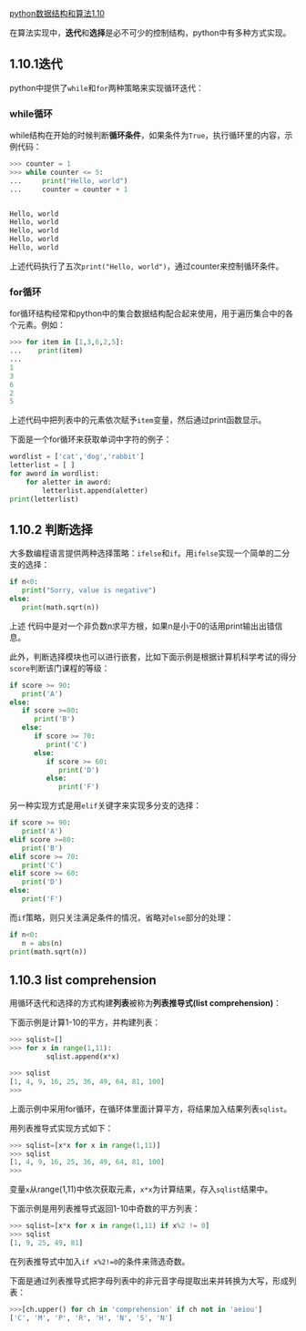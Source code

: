 [python数据结构和算法1.10](https://runestone.academy/runestone/static/pythonds/Introduction/ControlStructures.html)

在算法实现中，**迭代**和**选择**是必不可少的控制结构，python中有多种方式实现。

## 1.10.1迭代

python中提供了`while`和`for`两种策略来实现循环迭代：

### while循环

while结构在开始的时候判断**循环条件**，如果条件为`True`，执行循环里的内容，示例代码：

```python
>>> counter = 1
>>> while counter <= 5:
...     print("Hello, world")
...     counter = counter + 1


Hello, world
Hello, world
Hello, world
Hello, world
Hello, world
```

上述代码执行了五次`print("Hello, world")`，通过counter来控制循环条件。

### for循环

for循环结构经常和python中的集合数据结构配合起来使用，用于遍历集合中的各个元素。例如：

```python
>>> for item in [1,3,6,2,5]:
...    print(item)
...
1
3
6
2
5
```

上述代码中把列表中的元素依次赋予`item`变量，然后通过print函数显示。

下面是一个for循环来获取单词中字符的例子：

```python
wordlist = ['cat','dog','rabbit']
letterlist = [ ]
for aword in wordlist:
    for aletter in aword:
        letterlist.append(aletter)
print(letterlist)
```

## 1.10.2 判断选择

大多数编程语言提供两种选择策略：`ifelse`和`if`。用`ifelse`实现一个简单的二分支的选择：

```python
if n<0:
   print("Sorry, value is negative")
else:
   print(math.sqrt(n))
```

上述 代码中是对一个非负数n求平方根，如果n是小于0的话用print输出出错信息。

此外，判断选择模块也可以进行嵌套，比如下面示例是根据计算机科学考试的得分`score`判断该门课程的等级：

```python
if score >= 90:
   print('A')
else:
   if score >=80:
      print('B')
   else:
      if score >= 70:
         print('C')
      else:
         if score >= 60:
            print('D')
         else:
            print('F')
```

另一种实现方式是用`elif`关键字来实现多分支的选择：

```python
if score >= 90:
   print('A')
elif score >=80:
   print('B')
elif score >= 70:
   print('C')
elif score >= 60:
   print('D')
else:
   print('F')
```

而`if`策略，则只关注满足条件的情况，省略对`else`部分的处理：

```python
if n<0:
   n = abs(n)
print(math.sqrt(n))
```



## 1.10.3 **list comprehension**

用循环迭代和选择的方式构建**列表**被称为**列表推导式(list comprehension)**：

下面示例是计算1-10的平方，并构建列表：

```python
>>> sqlist=[]
>>> for x in range(1,11):
         sqlist.append(x*x)

>>> sqlist
[1, 4, 9, 16, 25, 36, 49, 64, 81, 100]
>>>
```

上面示例中采用for循环，在循环体里面计算平方，将结果加入结果列表`sqlist`。

用列表推导式实现方式如下：

```python
>>> sqlist=[x*x for x in range(1,11)]
>>> sqlist
[1, 4, 9, 16, 25, 36, 49, 64, 81, 100]
>>>
```

变量`x`从range(1,11)中依次获取元素，`x*x`为计算结果，存入`sqlist`结果中。

下面示例是用列表推导式返回1-10中奇数的平方列表：

```python
>>> sqlist=[x*x for x in range(1,11) if x%2 != 0]
>>> sqlist
[1, 9, 25, 49, 81]
```

在列表推导式中加入`if x%2!=0`的条件来筛选奇数。

下面是通过列表推导式把字母列表中的非元音字母提取出来并转换为大写，形成列表：

```python
>>>[ch.upper() for ch in 'comprehension' if ch not in 'aeiou']
['C', 'M', 'P', 'R', 'H', 'N', 'S', 'N']
```

